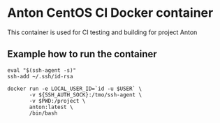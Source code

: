 # Anton CentOS CI Docker container
This container is used for CI testing and building for project Anton
## Example how to run the container
```
eval "$(ssh-agent -s)"
ssh-add ~/.ssh/id-rsa

docker run -e LOCAL_USER_ID=`id -u $USER` \
	   -v ${SSH_AUTH_SOCK}:/tmo/ssh-agent \
	   -v $PWD:/project \
	   anton:latest \
	   /bin/bash
```
